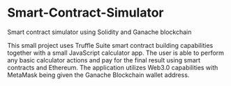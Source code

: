 # Smart-Contract-Simulator
Smart contract simulator using Solidity and Ganache blockchain

This small project uses Truffle Suite smart contract building capabilities together with a small JavaScript calculator app. 
The user is able to perform any basic calculator actions and pay for the final result using smart contracts and Ethereum. 
The application utilizes Web3.0 capabilities with MetaMask being given the Ganache Blockchain wallet address.  
